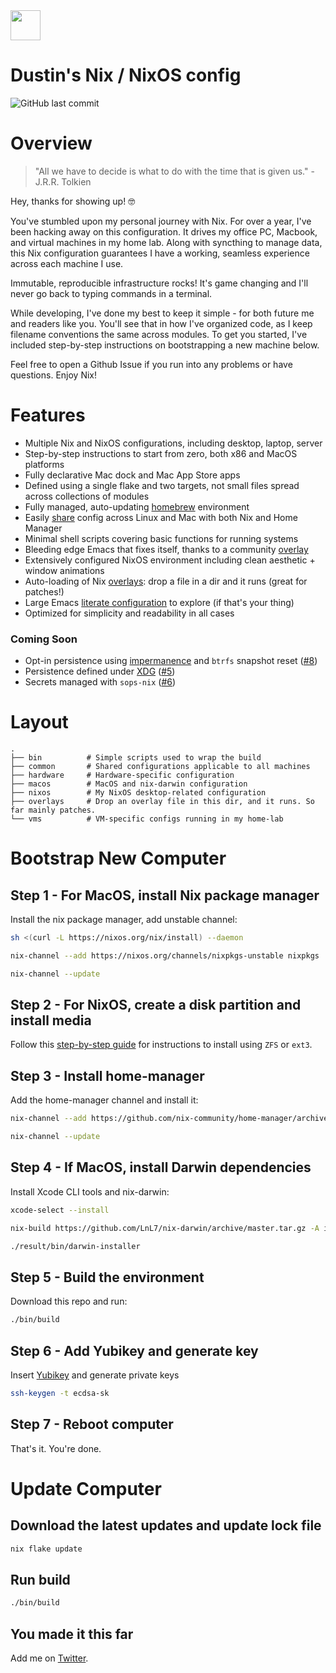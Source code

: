 <img src="https://user-images.githubusercontent.com/1292576/190241835-41469235-f65d-4d4b-9760-372cdff7a70f.png" width="48">

# Dustin's Nix / NixOS config
![GitHub last commit](https://img.shields.io/github/last-commit/dustinlyons/nixos-config?style=plastic)

# Overview
> "All we have to decide is what to do with the time that is given us." - J.R.R. Tolkien

Hey, thanks for showing up! 🤓

You've stumbled upon my personal journey with Nix. For over a year, I've been hacking away on this configuration. It drives my office PC, Macbook, and virtual machines in my home lab. Along with syncthing to manage data, this Nix configuration guarantees I have a working, seamless experience across each machine I use. 

Immutable, reproducible infrastructure rocks! It's game changing and I'll never go back to typing commands in a terminal.

While developing, I've done my best to keep it simple - for both future me and readers like you. You'll see that in how I've organized code, as I keep filename conventions the same across modules. To get you started, I've included step-by-step instructions on bootstrapping a new machine below.

Feel free to open a Github Issue if you run into any problems or have questions. Enjoy Nix!

# Features
* Multiple Nix and NixOS configurations, including desktop, laptop, server
* Step-by-step instructions to start from zero, both x86 and MacOS platforms
* Fully declarative Mac dock and Mac App Store apps
* Defined using a single flake and two targets, not small files spread across collections of modules
* Fully managed, auto-updating [homebrew](https://github.com/dustinlyons/nixos-config/blob/main/macos/home-manager.nix#L51) environment
* Easily [share](https://github.com/dustinlyons/nixos-config/tree/main/common) config across Linux and Mac with both Nix and Home Manager
* Minimal shell scripts covering basic functions for running systems
* Bleeding edge Emacs that fixes itself, thanks to a community [overlay](https://github.com/nix-community/emacs-overlay)
* Extensively configured NixOS environment including clean aesthetic + window animations
* Auto-loading of Nix [overlays](https://github.com/dustinlyons/nixos-config/tree/main/overlays): drop a file in a dir and it runs (great for patches!)
* Large Emacs [literate configuration](https://github.com/dustinlyons/nixos-config/blob/main/common/config/emacs/Emacs.org) to explore (if that's your thing)
* Optimized for simplicity and readability in all cases

### Coming Soon
* Opt-in persistence using [impermanence](https://github.com/nix-community/impermanence) and `btrfs` snapshot reset ([#8](https://github.com/dustinlyons/nixos-config/issues/8))
* Persistence defined under [XDG](https://specifications.freedesktop.org/basedir-spec/basedir-spec-latest.html) ([#5](https://github.com/dustinlyons/nixos-config/issues/5))
* Secrets managed with `sops-nix` ([#6](https://github.com/dustinlyons/nixos-config/issues/6))

# Layout

```
.
├── bin          # Simple scripts used to wrap the build
├── common       # Shared configurations applicable to all machines
├── hardware     # Hardware-specific configuration
├── macos        # MacOS and nix-darwin configuration
├── nixos        # My NixOS desktop-related configuration
├── overlays     # Drop an overlay file in this dir, and it runs. So far mainly patches.
└── vms          # VM-specific configs running in my home-lab
```

# Bootstrap New Computer

## Step 1 - For MacOS, install Nix package manager
Install the nix package manager, add unstable channel:
```sh
sh <(curl -L https://nixos.org/nix/install) --daemon
```
```sh
nix-channel --add https://nixos.org/channels/nixpkgs-unstable nixpkgs
```
```sh
nix-channel --update
```

## Step 2 - For NixOS, create a disk partition and install media
Follow this [step-by-step guide](https://github.com/dustinlyons/nixos-config/blob/main/vm/README.md) for instructions to install using `ZFS` or `ext3`.


## Step 3 - Install home-manager
Add the home-manager channel and install it:
```sh
nix-channel --add https://github.com/nix-community/home-manager/archive/master.tar.gz home-manager
```
```sh
nix-channel --update
```

## Step 4 - If MacOS, install Darwin dependencies
Install Xcode CLI tools and nix-darwin:
```sh
xcode-select --install
```
```sh
nix-build https://github.com/LnL7/nix-darwin/archive/master.tar.gz -A installer
```
```sh
./result/bin/darwin-installer
```

## Step 5 - Build the environment
Download this repo and run:
```sh
./bin/build
```

## Step 6 - Add Yubikey and generate key
Insert [Yubikey](https://www.yubico.com/) and generate private keys
```sh
ssh-keygen -t ecdsa-sk
```

## Step 7 - Reboot computer
That's it. You're done.

# Update Computer

## Download the latest updates and update lock file
```sh
nix flake update
```
## Run  build
```sh
./bin/build
```

## You made it this far
Add me on [Twitter](https://twitter.com/dustinhlyons).

